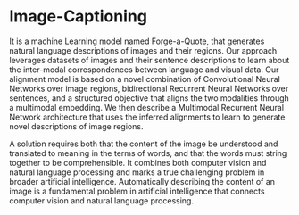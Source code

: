 # Image-Captioning
It is a machine Learning model named Forge-a-Quote, that generates natural language descriptions of
images and their regions. Our approach leverages datasets of images and their sentence
descriptions to learn about the inter-modal correspondences between language and visual
data. Our alignment model is based on a novel combination of Convolutional Neural
Networks over image regions, bidirectional Recurrent Neural Networks over sentences, and a
structured objective that aligns the two modalities through a multimodal embedding. We then
describe a Multimodal Recurrent Neural Network architecture that uses the inferred
alignments to learn to generate novel descriptions of image regions.

A solution requires both that the content of the image be understood and translated to
meaning in the terms of words, and that the words must string together to be comprehensible.
It combines both computer vision and natural language processing and marks a true
challenging problem in broader artificial intelligence. Automatically describing the content of 
an image is a fundamental problem in artificial intelligence that connects computer vision and
natural language processing.
